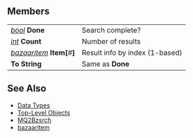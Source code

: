 ## Members

|                                                                            |                                |
|----------------------------------------------------------------------------|--------------------------------|
| *[bool](datatype-bool.md)* **Done**                                | Search complete?               |
| *[int](datatype-int.md)* **Count**                                 | Number of results              |
| *[bazaaritem](mq2bzsrch-datatype-bazaaritem.md)* **Item\[**#**\]** | Result info by index (1-based) |
| **To String**                                                              | Same as **Done**               |

## See Also

-   [Data Types](data-types.md)
-   [Top-Level Objects](../top-level-objects/top-level-objects.md)
-   [MQ2Bzsrch](../plugins/mq2bzsrch.md)
-   [bazaaritem](mq2bzsrch-datatype-bazaaritem.md)


